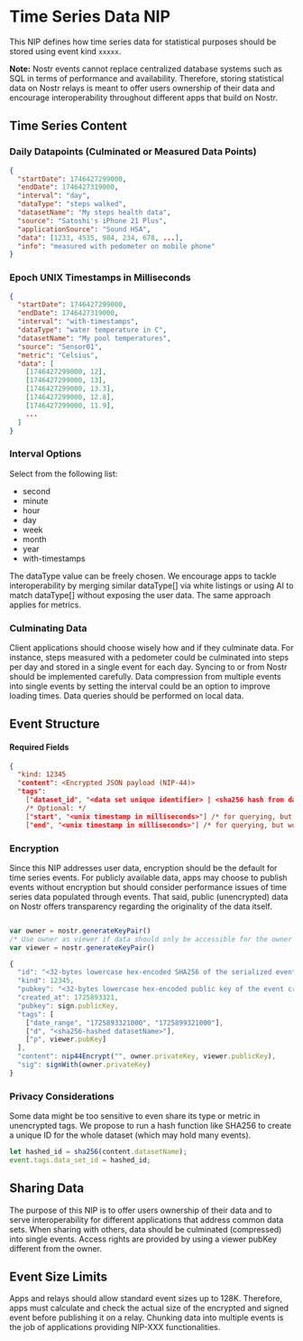 # Time Series Data NIP

This NIP defines how time series data for statistical purposes should be stored using event kind `xxxxx`.

**Note:** Nostr events cannot replace centralized database systems such as SQL in terms of performance and availability. Therefore, storing statistical data on Nostr relays is meant to offer users ownership of their data and encourage interoperability throughout different apps that build on Nostr.

## Time Series Content

### Daily Datapoints (Culminated or Measured Data Points)

```json
{
  "startDate": 1746427299000,
  "endDate": 1746427319000,
  "interval": "day",
  "dataType": "steps walked",
  "datasetName": "My steps health data",
  "source": "Satoshi's iPhone 21 Plus",
  "applicationSource": "Sound HSA",
  "data": [1233, 4535, 984, 234, 678, ...],
  "info": "measured with pedometer on mobile phone"
}
```

### Epoch UNIX Timestamps in Milliseconds

```json
{
  "startDate": 1746427299000,
  "endDate": 1746427319000,
  "interval": "with-timestamps",
  "dataType": "water temperature in C",
  "datasetName": "My pool temperatures",
  "source": "Sensor01",
  "metric": "Celsius",
  "data": [
    [1746427299000, 12],
    [1746427299000, 13],
    [1746427299000, 13.3],
    [1746427299000, 12.8],
    [1746427299000, 11.9],
    ...
  ]
}
```

### Interval Options

Select from the following list:

- second
- minute
- hour
- day
- week
- month
- year
- with-timestamps

The dataType value can be freely chosen. We encourage apps to tackle interoperability by merging similar dataType[] via white listings or using AI to match dataType[] without exposing the user data. The same approach applies for metrics.

### Culminating Data
Client applications should choose wisely how and if they culminate data. For instance, steps measured with a pedometer could be culminated into steps per day and stored in a single event for each day. Syncing to or from Nostr should be implemented carefully. Data compression from multiple events into single events by setting the interval could be an option to improve loading times. Data queries should be performed on local data.

## Event Structure

#### Required Fields

```json
{
  "kind: 12345
  "content": <Encrypted JSON payload (NIP-44)>
  "tags":
    ["dataset_id", "<data set unique identifier> | <sha256 hash from datasetName>"] /* (e.g. "steps walked in sound hsa app on myiPhone" or a hash) */
    /* Optional: */
    ["start", "<unix timestamp in milliseconds>"] /* for querying, but would give away some privacy, therefore it is optional */
    ["end", "<unix timestamp in milliseconds>"] /* for querying, but would give away some privacy, therefore it is optional */
```

### Encryption
Since this NIP addresses user data, encryption should be the default for time series events. For publicly available data, apps may choose to publish events without encryption but should consider performance issues of time series data populated through events. That said, public (unencrypted) data on Nostr offers transparency regarding the originality of the data itself.

```javascript

var owner = nostr.generateKeyPair()
/* Use owner as viewer if data should only be accessible for the owner */
var viewer = nostr.generateKeyPair()

{
  "id": "<32-bytes lowercase hex-encoded SHA256 of the serialized event data>",
  "kind": 12345,
  "pubkey": "<32-bytes lowercase hex-encoded public key of the event creator>",
  "created_at": 1725893321,
  "pubkey": sign.publicKey,
  "tags": [
    ["date_range", "1725893321000", "1725899321000"],
    ["d", "<sha256-hashed datasetName>"],
    ["p", viewer.pubKey]
  ],
  "content": nip44Encrypt("", owner.privateKey, viewer.publicKey),
  "sig": signWith(owner.privateKey)
}
```

### Privacy Considerations

Some data might be too sensitive to even share its type or metric in unencrypted tags. We propose to run a hash function like SHA256 to create a unique ID for the whole dataset (which may hold many events).

```javascript
let hashed_id = sha256(content.datasetName);
event.tags.data_set_id = hashed_id;
```

## Sharing Data
The purpose of this NIP is to offer users ownership of their data and to serve interoperability for different applications that address common data sets. When sharing with others, data should be culminated (compressed) into single events. Access rights are provided by using a viewer pubKey different from the owner.

## Event Size Limits
Apps and relays should allow standard event sizes up to 128K. Therefore, apps must calculate and check the actual size of the encrypted and signed event before publishing it on a relay. Chunking data into multiple events is the job of applications providing NIP-XXX functionalities.
